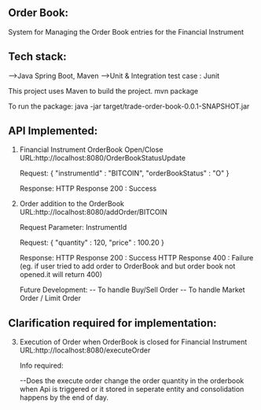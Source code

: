Order Book:
----------

System for Managing the Order Book entries for the Financial Instrument

Tech stack:
-----------
-->Java Spring Boot, Maven 
-->Unit & Integration test case : Junit

This project uses Maven to build the project.
mvn package

To run the package:
java -jar target/trade-order-book-0.0.1-SNAPSHOT.jar

API Implemented:
---------------

1. Financial Instrument OrderBook Open/Close
      URL:http://localhost:8080/OrderBookStatusUpdate
      
      Request:
         {
	         "instrumentId" : "BITCOIN",
	         "orderBookStatus" : "O"
         }
	 
     Response: 
         HTTP Response 200 : Success

2. Order addition to the OrderBook
    URL:http://localhost:8080/addOrder/BITCOIN
    
    Request Parameter: InstrumentId
    
    Request:
       {
	     "quantity" : 120,
	     "price" : 100.20
       }
       
    Response:
        HTTP Response 200 : Success
        HTTP Response 400 : Failure
                     (eg. if user tried to add order to OrderBook and but order book not opened.it will return 400)
                     
    Future Development:
          -- To handle Buy/Sell Order
          -- To handle Market Order / Limit Order

Clarification required for implementation:
----------------------------------------
3. Execution of Order when OrderBook is closed for Financial Instrument
URL:http://localhost:8080/executeOrder

    Info required: 
    
    --Does the execute order change the order quantity in the orderbook when Api is triggered
    or it stored in seperate entity and consolidation happens by the end of day.
    
              
    
    
     
